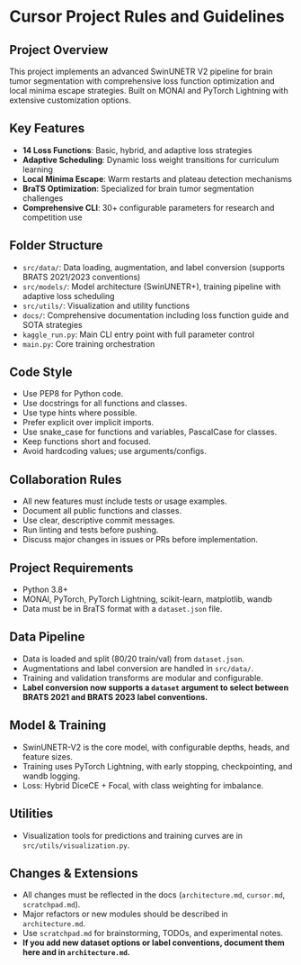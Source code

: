 # Cursor Project Rules and Guidelines

## Project Overview
This project implements an advanced SwinUNETR V2 pipeline for brain tumor segmentation with comprehensive loss function optimization and local minima escape strategies. Built on MONAI and PyTorch Lightning with extensive customization options.

## Key Features
- **14 Loss Functions**: Basic, hybrid, and adaptive loss strategies
- **Adaptive Scheduling**: Dynamic loss weight transitions for curriculum learning
- **Local Minima Escape**: Warm restarts and plateau detection mechanisms
- **BraTS Optimization**: Specialized for brain tumor segmentation challenges
- **Comprehensive CLI**: 30+ configurable parameters for research and competition use

## Folder Structure
- `src/data/`: Data loading, augmentation, and label conversion (supports BRATS 2021/2023 conventions)
- `src/models/`: Model architecture (SwinUNETR+), training pipeline with adaptive loss scheduling
- `src/utils/`: Visualization and utility functions
- `docs/`: Comprehensive documentation including loss function guide and SOTA strategies
- `kaggle_run.py`: Main CLI entry point with full parameter control
- `main.py`: Core training orchestration

## Code Style
- Use PEP8 for Python code.
- Use docstrings for all functions and classes.
- Use type hints where possible.
- Prefer explicit over implicit imports.
- Use snake_case for functions and variables, PascalCase for classes.
- Keep functions short and focused.
- Avoid hardcoding values; use arguments/configs.

## Collaboration Rules
- All new features must include tests or usage examples.
- Document all public functions and classes.
- Use clear, descriptive commit messages.
- Run linting and tests before pushing.
- Discuss major changes in issues or PRs before implementation.

## Project Requirements
- Python 3.8+
- MONAI, PyTorch, PyTorch Lightning, scikit-learn, matplotlib, wandb
- Data must be in BraTS format with a `dataset.json` file.

## Data Pipeline
- Data is loaded and split (80/20 train/val) from `dataset.json`.
- Augmentations and label conversion are handled in `src/data/`.
- Training and validation transforms are modular and configurable.
- **Label conversion now supports a `dataset` argument to select between BRATS 2021 and BRATS 2023 label conventions.**

## Model & Training
- SwinUNETR-V2 is the core model, with configurable depths, heads, and feature sizes.
- Training uses PyTorch Lightning, with early stopping, checkpointing, and wandb logging.
- Loss: Hybrid DiceCE + Focal, with class weighting for imbalance.

## Utilities
- Visualization tools for predictions and training curves are in `src/utils/visualization.py`.

## Changes & Extensions
- All changes must be reflected in the docs (`architecture.md`, `cursor.md`, `scratchpad.md`).
- Major refactors or new modules should be described in `architecture.md`.
- Use `scratchpad.md` for brainstorming, TODOs, and experimental notes.
- **If you add new dataset options or label conventions, document them here and in `architecture.md`.** 